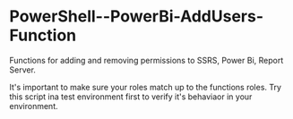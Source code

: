 # PowerShell--PowerBi-AddUsers-Function
Functions for adding and removing permissions to SSRS, Power Bi, Report Server.

It's important to make sure your roles match up to the functions roles.
Try this script ina  test environment first to verify it's behaviaor in your environment.
